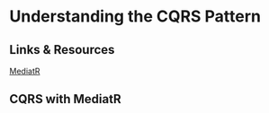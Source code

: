 # Understanding the CQRS Pattern

## Links & Resources

[MediatR](https://github.com/jbogard/MediatR)

## CQRS with MediatR